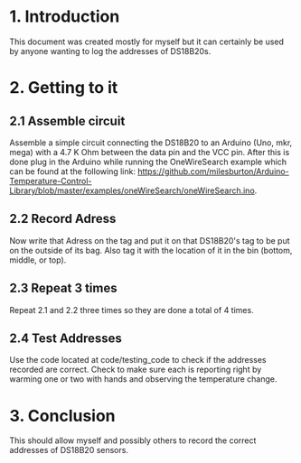 # 1. Introduction
This document was created mostly for myself but it can certainly be used by anyone wanting to log the addresses of DS18B20s.

# 2. Getting to it
## 2.1 Assemble circuit
Assemble a simple circuit connecting the DS18B20 to an Arduino (Uno, mkr, mega) with a 4.7 K Ohm between the data pin and the VCC pin. After this is done plug in the Arduino while running the OneWireSearch example which can be found at the following link: https://github.com/milesburton/Arduino-Temperature-Control-Library/blob/master/examples/oneWireSearch/oneWireSearch.ino.

## 2.2 Record Adress
Now write that Adress on the tag and put it on that DS18B20's tag to be put on the outside of its bag. Also tag it with the location of it in the bin (bottom, middle, or top).

## 2.3 Repeat 3 times
Repeat 2.1 and 2.2 three times so they are done a total of 4 times.

## 2.4 Test Addresses
Use the code located at code/testing_code to check if the addresses recorded are correct. Check to make sure each is reporting right by warming one or two with hands and observing the temperature change.

# 3. Conclusion
This should allow myself and possibly others to record the correct addresses of DS18B20 sensors.
